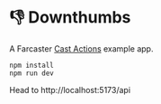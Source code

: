 # 👎 Downthumbs

A Farcaster [Cast Actions](https://warpcast.notion.site/Frames-Cast-Actions-v1-84d5a85d479a43139ea883f6823d8caa) example app.

```
npm install
npm run dev
```

Head to http://localhost:5173/api
